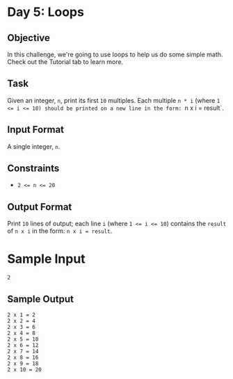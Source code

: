 # Day 5: Loops

## Objective

In this challenge, we're going to use loops to help us do some simple math.
Check out the Tutorial tab to learn more.

## Task

Given an integer, `n`, print its first `10` multiples. Each multiple `n * i`
(where `1 <= i <= 10) should be printed on a new line in the form: `n x i =
result`.

## Input Format

A single integer, `n`.

## Constraints

* `2 <= n <= 20`

## Output Format

Print `10` lines of output; each line `i` (where `1 <= i <= 10`) contains the
`result` of `n x i` in the form: `n x i = result`.

# Sample Input

```
2
```

## Sample Output

```
2 x 1 = 2
2 x 2 = 4
2 x 3 = 6
2 x 4 = 8
2 x 5 = 10
2 x 6 = 12
2 x 7 = 14
2 x 8 = 16
2 x 9 = 18
2 x 10 = 20
```

